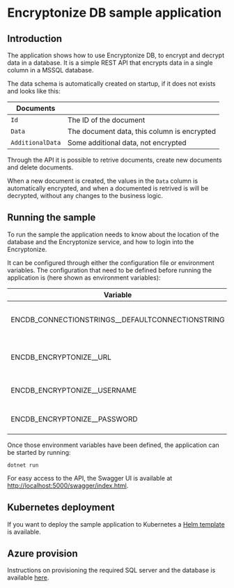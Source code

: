 # Encryptonize DB sample application

## Introduction

The application shows how to use Encryptonize DB, to encrypt and decrypt data in a database. It is a simple REST API that encrypts data in a single column in a MSSQL database.

The data schema is automatically created on startup, if it does not exists and looks like this:

| Documents        |                                             |
| ---------------- | ------------------------------------------- |
| `Id`             | The ID of the document                      |
| `Data`           | The document data, this column is encrypted |
| `AdditionalData` | Some additional data, not encrypted         |

Through the API it is possible to retrive documents, create new documents and delete documents.

When a new document is created, the values in the `Data` column is automatically encrypted, and when a documented is retrived is will be decrypted, without any changes to the business logic.

## Running the sample

To run the sample the application needs to know about the location of the database and the Encryptonize service, and how to login into the Encryptonize.

It can be configured through either the configuration file or environment variables. The configuration that need to be defined before running the application is (here shown as environment variables):

| Variable | Description | Example |
| - | - | - |
| ENCDB_CONNECTIONSTRINGS__DEFAULTCONNECTIONSTRING | The database connection string      | `Server=tcp:sqlserver,1433;Initial Catalog=SampleDB;Persist Security Info=False;User ID=XXXXX;Password=XXXXX;MultipleActiveResultSets=False;Encrypt=True;TrustServerCertificate=False;Connection Timeout=30` |
| ENCDB_ENCRYPTONIZE__URL                          | The URL to the Encryptonize service | `http://localhost:9000` |
| ENCDB_ENCRYPTONIZE__USERNAME                     | The Encryptonize username           | `974e6844-591f-4c77-bac8-d1e32ba6e159` |
| ENCDB_ENCRYPTONIZE__PASSWORD                     | The Encryptonize password           | `XXXXXXXXXXXXXXXXXXXXXX` |

Once those environment variables have been defined, the application can be started by running:

```
dotnet run
```

For easy access to the API, the Swagger UI is available at [http://localhost:5000/swagger/index.html](http://localhost:5000/swagger/index.html).

## Kubernetes deployment

If you want to deploy the sample application to Kubernetes a [Helm template](../../../deploy/encryptonizedb/EncryptonizeDBSample/) is available.

## Azure provision

Instructions on provisioning the required SQL server and the database is available [here](../../../deploy/encryptonizedb/README.md).
